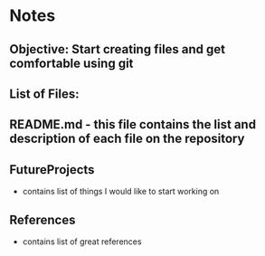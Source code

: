 # Notes

## Objective:  Start creating files and get comfortable using git

## List of Files:

## README.md - this file contains the list and description of each file on the repository

## FutureProjects
-  contains list of things I would like to start working on

## References
-  contains list of great references


